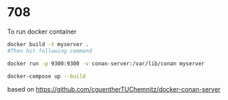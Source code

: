 # 708


To run docker container
```bash
docker build -t myserver .
#Then hit following command

docker run -p 9300:9300 -v conan-server:/var/lib/conan myserver
```
```bash
docker-compose up --build
```






based on https://github.com/cguentherTUChemnitz/docker-conan-server
